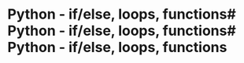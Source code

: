 # Python - if/else, loops, functions# Python - if/else, loops, functions# Python - if/else, loops, functions
